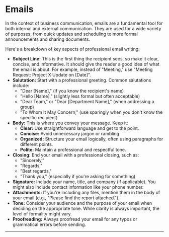 # Emails

In the context of business communication, emails are a fundamental tool for both internal and external communication. They are used for a wide variety of purposes, from quick updates and scheduling to more formal announcements and sharing documents.

Here's a breakdown of key aspects of professional email writing:

* **Subject Line:** This is the first thing the recipient sees, so make it clear, concise, and informative. It should give the reader a good idea of what the email is about. For example, instead of "Meeting," use "Meeting Request: Project X Update on [Date]".
* **Salutation:** Start with a professional greeting. Common salutations include:
    * "Dear [Name]," (if you know the recipient's name)
    * "Hello [Name]," (slightly less formal but often acceptable)
    * "Dear Team," or "Dear [Department Name]," (when addressing a group)
    * "To Whom It May Concern," (use sparingly when you don't know the specific recipient)
* **Body:** This is where you convey your message. Keep it:
    * **Clear:** Use straightforward language and get to the point.
    * **Concise:** Avoid unnecessary jargon or rambling.
    * **Organized:** Structure your email logically, often using paragraphs for different points.
    * **Polite:** Maintain a professional and respectful tone.
* **Closing:** End your email with a professional closing, such as:
    * "Sincerely,"
    * "Regards,"
    * "Best regards,"
    * "Thank you," (especially if you're asking for something)
* **Signature:** Include your name, title, and company (if applicable). You might also include contact information like your phone number.
* **Attachments:** If you're including any files, mention them in the body of your email (e.g., "Please find the report attached.").
* **Tone:** Consider your audience and the purpose of your email when deciding on the appropriate tone. While clarity is always important, the level of formality might vary.
* **Proofreading:** Always proofread your email for any typos or grammatical errors before sending.

---
